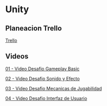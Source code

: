 # Unity
## Planeacion Trello
[Trello](https://trello.com/b/OllvtpIz/trabajos)
## Videos
[01 - Video Desafio Gameplay Basic
](https://drive.google.com/file/d/1Yl6BMrn7gccYwMFLDPxefuyP--d1bljy/view?usp=sharing)

[02 - Video Desafio Sonido y Efecto
](https://drive.google.com/file/d/12zgLAOtCsOnryGE7VWXK9cqZEypaELxW/view?ts=6529b981)

[03 - Video Desafio Mecanicas de Jugabilidad
](https://drive.google.com/file/d/1vbpwJsdnNwJuryofMk2kfMYxLQTgTYRh/view?usp=sharing)

[04 - Video Desafio Interfaz de Usuario
]()
